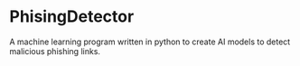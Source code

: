 # PhisingDetector
A machine learning program written in python to create AI models to detect malicious phishing links.
